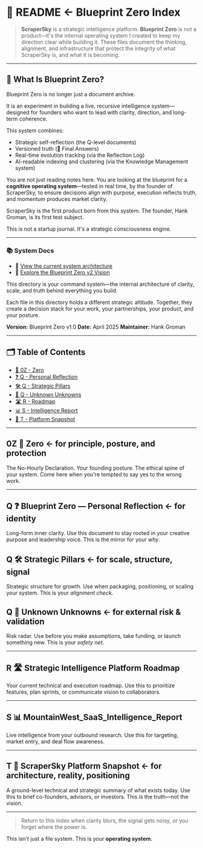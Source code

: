 # 📘 README ← Blueprint Zero Index

> **ScraperSky** is a strategic intelligence platform.
> **Blueprint Zero** is not a product—it's the internal operating system I created to keep my direction clear while building it.
> These files document the thinking, alignment, and infrastructure that protect the integrity of what ScraperSky is, and what it is becoming.

---

## 🧠 What Is Blueprint Zero?

Blueprint Zero is no longer just a document archive.

It is an experiment in building a live, recursive intelligence system—designed for founders who want to lead with clarity, direction, and long-term coherence.

This system combines:
- Strategic self-reflection (the Q-level documents)
- Versioned truth (💎 Final Answers)
- Real-time evolution tracking (via the Reflection Log)
- AI-readable indexing and clustering (via the Knowledge Management system)

You are not just reading notes here.
You are looking at the blueprint for a **cognitive operating system**—tested in real time, by the founder of ScraperSky, to ensure decisions align with purpose, execution reflects truth, and momentum produces market clarity.

ScraperSky is the first product born from this system.
The founder, Hank Groman, is its first test subject.

This is not a startup journal.
It's a strategic consciousness engine.

---

### 📚 System Docs
- 📄 [View the current system architecture](docs/system/overview.md)
- 🚀 [Explore the Blueprint Zero v2 Vision](docs/system/v2-vision-spec.md)

This directory is your command system—the internal architecture of clarity, scale, and truth behind everything you build.

Each file in this directory holds a different strategic altitude. Together, they create a decision stack for your work, your partnerships, your product, and your posture.

**Version:** Blueprint Zero v1.0
**Date:** April 2025
**Maintainer:** Hank Groman

---

## 🗂 Table of Contents
- [🧭 0Z - Zero](docs/strategic-foundation/principles-posture-protection.md)
- [❓ Q - Personal Reflection](docs/strategic-foundation/identity-reflection.md)
- [🛠 Q - Strategic Pillars](docs/strategic-foundation/strategic-pillars.md)
- [🚨 Q - Unknown Unknowns](docs/strategic-intelligence/external-risks-validation.md)
- [🛣️ R - Roadmap](docs/strategic-intelligence/roadmap.md)
- [📊 S - Intelligence Report](docs/strategic-intelligence/ingested-reports/mountainwest-saas-intelligence-report.md)
- [🧱 T - Platform Snapshot](docs/system/architecture-snapshot.md)

---

## 0Z 🧭 Zero ← for principle, posture, and protection
The No-Hourly Declaration. Your founding posture. The ethical spine of your system. Come here when you're tempted to say yes to the wrong work.

---

## Q ❓ Blueprint Zero — Personal Reflection ← for identity
Long-form inner clarity. Use this document to stay rooted in your creative purpose and leadership voice. This is the mirror for your *why*.

## Q 🛠 Strategic Pillars ← for scale, structure, signal
Strategic structure for growth. Use when packaging, positioning, or scaling your system. This is your *alignment check*.

## Q 🚨 Unknown Unknowns ← for external risk & validation
Risk radar. Use before you make assumptions, take funding, or launch something new. This is your *safety net*.

---

## R 🛣️ Strategic Intelligence Platform Roadmap
Your current technical and execution roadmap. Use this to prioritize features, plan sprints, or communicate vision to collaborators.

---

## S 📊 MountainWest_SaaS_Intelligence_Report
Live intelligence from your outbound research. Use this for targeting, market entry, and deal flow awareness.

---

## T 🧱 ScraperSky Platform Snapshot ← for architecture, reality, positioning
A ground-level technical and strategic summary of what exists today. Use this to brief co-founders, advisors, or investors. This is the truth—not the vision.

---

> Return to this index when clarity blurs, the signal gets noisy, or you forget where the power is.

This isn't just a file system. This is your **operating system.**

